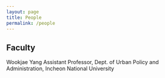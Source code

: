 ```yaml
---
layout: page
title: People
permalink: /people
---
```


## Faculty
Wookjae Yang
Assistant Professor, Dept. of Urban Policy and Administration, Incheon National University
